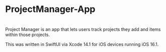 # ProjectManager-App
# 

Project Manager is an app that lets users track projects they add and items within those projects. 

This was written in SwiftUI via Xcode 14.1 for iOS devices running iOS 16.1. 


